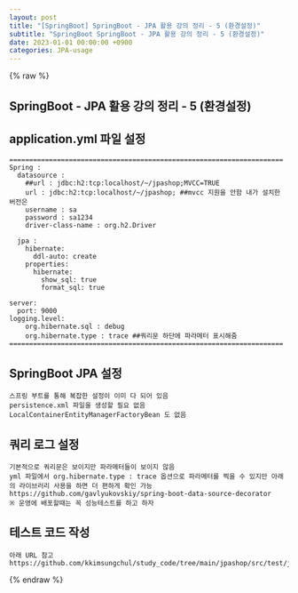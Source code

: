 ```yaml
---
layout: post
title: "[SpringBoot] SpringBoot - JPA 활용 강의 정리 - 5 (환경설정)"
subtitle: "SpringBoot SpringBoot - JPA 활용 강의 정리 - 5 (환경설정)"
date: 2023-01-01 00:00:00 +0900
categories: JPA-usage
---
```

{% raw %}
## SpringBoot - JPA 활용 강의 정리 - 5 (환경설정)  
  
## application.yml 파일 설정  
	=====================================================================  
	Spring :  
	  datasource :  
		##url : jdbc:h2:tcp:localhost/~/jpashop;MVCC=TRUE  
		url : jdbc:h2:tcp:localhost/~/jpashop; ##mvcc 지원을 안함 내가 설치한 버전은  
		username : sa  
		password : sa1234  
		driver-class-name : org.h2.Driver  
  
	  jpa :  
		hibernate:  
		  ddl-auto: create  
		properties:  
		  hibernate:  
			show_sql: true  
			format_sql: true  
  
	server:  
	  port: 9000  
	logging.level:  
		org.hibernate.sql : debug  
		org.hibernate.type : trace ##쿼리문 하단에 파라메터 표시해줌  
	=====================================================================  
  
## SpringBoot JPA 설정  
	스프링 부트를 통해 복잡한 설정이 이미 다 되어 있음  
	persistence.xml 파일을 생성할 필요 없음  
	LocalContainerEntityManagerFactoryBean 도 없음  
  
## 쿼리 로그 설정  
	기본적으로 쿼리문은 보이지만 파라메터들이 보이지 않음  
	yml 파일에서 org.hibernate.type : trace 옵션으로 파라메터를 찍을 수 있지만 아래의 라이브러리 사용을 하면 더 편하게 확인 가능  
	https://github.com/gavlyukovskiy/spring-boot-data-source-decorator  
	※ 운영에 배포할때는 꼭 성능테스트를 하고 하자  
  
## 테스트 코드 작성  
	아래 URL 참고  
	https://github.com/kkimsungchul/study_code/tree/main/jpashop/src/test/java/jpabook/jpashop  

{% endraw %}

